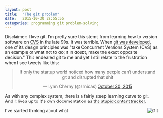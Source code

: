 ```yaml
---
layout: post
title:  "The git problem"
date:   2015-10-30 22:55:55
categories: programming git problem-solving 
---
```


Disclaimer: I love git. I'm pretty sure this stems from learning how to version software on [CVS](https://en.wikipedia.org/wiki/Concurrent_Versions_System) in the late 90s. It was terrible.
When [git was developed](https://en.wikipedia.org/wiki/Git_(software)#History), one of its design principles was "take Concurrent Versions System (CVS) as an example of what not to do; if in doubt, make the exact opposite decision."
This endeared git to me and yet I still relate to the frustration when I see tweets like this:

<blockquote class="twitter-tweet" lang="en" align="center"><p lang="en" dir="ltr">If only the startup world noticed how many people can’t understand git and disrupted that shit</p>&mdash; Lynn Cherny (@arnicas) <a href="https://twitter.com/arnicas/status/660089503202193408">October 30, 2015</a></blockquote>
<script async src="//platform.twitter.com/widgets.js" charset="utf-8"></script>

As with any complex system, there is a fairly steep learning curve to git. And it lives up to it's own documentation as [the stupid content tracker](http://git-scm.com/docs/git.html). 

<img src="//imgs.xkcd.com/comics/git.png" title="If that doesn't fix it, git.txt contains the phone number of a friend of mine who understands git. Just wait through a few minutes of 'It's really pretty simple, just think of branches as...' and eventually you'll learn the commands that will fix everything." alt="Git" align="right">

I've started thinking about what  
